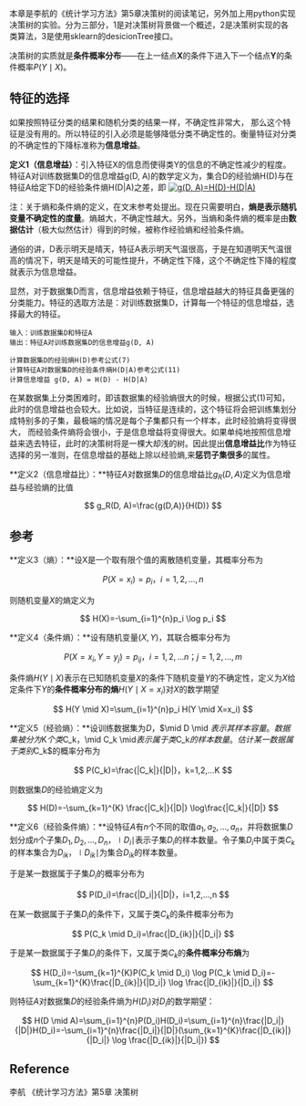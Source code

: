 本章是李航的《统计学习方法》第5章决策树的阅读笔记，另外加上用python实现决策树的实验。分为三部分，1是对决策树背景做一个概述，2是决策树实现的各类算法，3是使用sklearn的desicionTree接口。

决策树的实质就是**条件概率分布**——在上一结点**X**的条件下进入下一个结点**Y**的条件概率$P(Y \mid X)$。



## 特征的选择

如果按照特征分类的结果和随机分类的结果一样，不确定性非常大， 那么这个特征是没有用的。所以特征的引入必须是能够降低分类不确定性的。衡量特征对分类的不确定性的下降标准称为**信息增益**。

**定义1（信息增益）**：引入特征X的信息而使得类Y的信息的不确定性减少的程度。特征A对训练数据集D的信息增益g(D, A)的数学定义为，集合D的经验熵H(D)与在特征A给定下D的经验条件熵H(D|A)之差，即
<a href="https://www.codecogs.com/eqnedit.php?latex=\fn_phv&space;g(D,&space;A)=H(D)-H(D|A)" target="_blank"><img src="https://latex.codecogs.com/gif.latex?\fn_phv&space;g(D,&space;A)=H(D)-H(D|A)" title="g(D, A)=H(D)-H(D|A)" /></a>


注：关于熵和条件熵的定义，在文末参考处提出。现在只需要明白，**熵是表示随机变量不确定性的度量**。熵越大，不确定性越大。另外，当熵和条件熵的概率是由**数据估计**（极大似然估计）得到的时候，被称作经验熵和经验条件熵。

通俗的讲，D表示明天是晴天，特征A表示明天气温很高，于是在知道明天气温很高的情况下，明天是晴天的可能性提升，不确定性下降，这个不确定性下降的程度就表示为信息增益。

显然，对于数据集D而言，信息增益依赖于特征，信息增益越大的特征具备更强的分类能力。特征的选取方法是：对训练数据集D，计算每一个特征的信息增益，选择最大的特征。

```
输入：训练数据集D和特征A
输出：特征A对训练数据集D的信息增益g(D, A)

计算数据集D的经验熵H(D)参考公式(7)
计算特征A对数据集D的经验条件熵H(D|A)参考公式(11)
计算信息增益 g(D, A) = H(D) - H(D|A)
```

在某数据集上分类困难时，即该数据集的经验熵很大的时候，根据公式(1)可知，此时的信息增益也会较大。比如说，当特征是连续的，这个特征将会把训练集划分成特别多的子集，最极端的情况是每个子集都只有一个样本，此时经验熵将变得很大， 而经验条件熵将会很小，于是信息增益将变得很大。如果单纯地按照信息增益来选去特征，此时的决策树将是一棵大却浅的树。因此提出**信息增益比**作为特征选择的另一准则，在信息增益的基础上除以经验熵,来**惩罚子集很多**的属性。

**定义2（信息增益比）：**特征$A$对数据集$D$的信息增益比$g_R(D,A)$定义为信息增益与经验熵的比值


$$
g_R(D, A)=\frac{g(D,A)}{H(D)}
$$


## 参考

**定义3（熵）：**设X是一个取有限个值的离散随机变量，其概率分布为


$$
P(X=x_i)=p_i，i=1,2,…,n
$$


则随机变量$X$的熵定义为


$$
H(X)=-\sum_{i=1}^{n}p_i \log p_i
$$


**定义4（条件熵）：**设有随机变量$(X, Y)$，其联合概率分布为


$$
P(X=x_i,Y=y_j)=p_{ij}，i=1,2,...n；j=1,2,...,m
$$


条件熵$H(Y \mid X)$表示在已知随机变量$X$的条件下随机变量$Y$的不确定性，定义为$X$给定条件下$Y$的**条件概率分布的熵**$H(Y \mid X=x_i)$对$X$的数学期望


$$
H(Y \mid X)=\sum_{i=1}^{n}p_i H(Y \mid X=x_i)
$$


**定义5（经验熵）：**设训练数据集为$D$，$\mid D \mid $表示其样本容量。数据集被分为$K$个类$C_k$，$\mid C_k \mid$表示属于类$C_k$的样本数量。估计某一数据属于类别$C_k$的概率分布为


$$
P(C_k)=\frac{|C_k|}{|D|}，k=1,2,...K
$$


则数据集$D​$的经验熵定义为


$$
H(D)=-\sum_{k=1}^{K} \frac{|C_k|}{|D|} \log\frac{|C_k|}{|D|}
$$

**定义6（经验条件熵）：**设特征$A$有$n$个不同的取值${a_1,a_2,…,a_n}$，并将数据集$D$划分成$n$个子集$D_1,D_2,…,D_n$，$\mid D_i \mid$表示子集$D_i$的样本数量。令子集$D_i$中属于类$C_k$的样本集合为$D_{ik}$，$\mid D_{ik} \mid$为集合$D_{ik}$的样本数量。

于是某一数据属于子集$D_i$的概率分布为

$$
P(D_i)=\frac{|D_i|}{|D|}，i=1,2,...,n
$$


在某一数据属于子集$D_i$的条件下，又属于类$C_k$的条件概率分布为


$$
P(C_k \mid D_i)=\frac{|D_{ik}|}{|D_i|}
$$


于是某一数据属于子集$D_i$的条件下，又属于类$C_k$的**条件概率分布熵**为


$$
H(D_i)=-\sum_{k=1}^{K}P(C_k \mid D_i) \log P(C_k \mid D_i)=-\sum_{k=1}^{K}\frac{|D_{ik}|}{|D_i|} \log \frac{|D_{ik}|}{|D_i|}
$$


则特征$A$对数据集$D$的经验条件熵为$H(D_i)$对$D_i$的数学期望：


$$
H(D \mid A)=\sum_{i=1}^{n}P(D_i)H(D_i)=\sum_{i=1}^{n}\frac{|D_i|}{|D|}H(D_i)=-\sum_{i=1}^{n}\frac{|D_i|}{|D|}(\sum_{k=1}^{K}\frac{|D_{ik}|}{|D_i|} \log \frac{|D_{ik}|}{|D_i|})
$$


## Reference

李航 《统计学习方法》第5章 决策树
